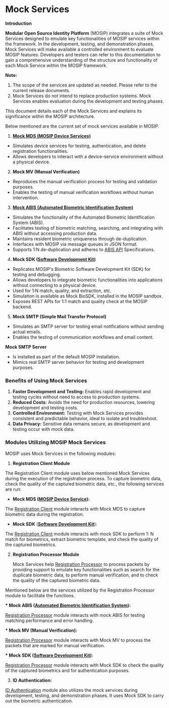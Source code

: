 # Mock Services

**Introduction**

**Modular Open Source Identity Platform** (MOSIP) integrates a suite of Mock Services designed to emulate key functionalities of MOSIP services within the framework. In the development, testing, and demonstration phases, Mock Services will make available a controlled environment to evaluate MOSIP features. Developers and testers can refer to this documentation to gain a comprehensive understanding of the structure and functionality of each Mock Service within the MOSIP framework.

**Note:**

1. The scope of the services are updated as needed. Please refer to the current release documents.
2. Mock Services do not intend to replace production systems. Mock Services enables evaluation during the development and testing phases.

This document details each of the Mock Services and explains its significance within the MOSIP architecture.

Below mentioned are the current set of mock services available in MOSIP.

1. [**Mock MDS (MOSIP Device Services)**](https://docs.mosip.io/1.1.5/biometrics/mosip-device-service-specification)

* Simulates device services for testing, authentication, and delete registration functionalities.
* Allows developers to interact with a device-service environment without a physical device.

2. **Mock MV (Manual Verification)**&#x20;

* Reproduces the manual verification process for testing and validation purposes.
* Enables the testing of manual verification workflows without human intervention.

3. [**Mock ABIS (Automated Biometric Identification System)**](https://docs.mosip.io/1.2.0/\~/changes/EDXkAXJ2BnUpKbwo76Y3/biometrics/abis)

* Simulates the functionality of the Automated Biometric Identification System (ABIS).
* Facilitates testing of biometric matching, searching, and integrating with ABIS without accessing production data.
* Maintains resident biometric uniqueness through de-duplication.
* Interfaces with MOSIP via message queues in JSON format.
* Supports 1:N de-duplication and adheres to [ABIS API](https://docs.mosip.io/1.2.0/\~/changes/EDXkAXJ2BnUpKbwo76Y3/biometrics/abis-api) Specifications.

4. **Mock SDK (**[**Software Development Kit**](https://docs.mosip.io/1.2.0/biometrics/biometric-sdk)**)**

* Replicates MOSIP's Biometric Software Development Kit (SDK) for testing and debugging.
* Allows developers to integrate biometric functionalities into applications without connecting to a physical device.
* Used for 1:N match, quality, and extraction, etc.
* Simulation is available as Mock BioSDK, installed in the MOSIP sandbox.
* Exposes REST APIs for 1:1 match and quality check at the MOSIP backend.

5. **Mock SMTP (Simple Mail Transfer Protocol)**

* Simulates an SMTP server for testing email notifications without sending actual emails.
* Enables the testing of communication workflows and email content.

**Mock SMTP Server**

* Is installed as part of the default MOSIP installation.
* Mimics real SMTP server behavior for testing and development purposes.

### Benefits of Using Mock Services <a href="#benefits-of-using-mock-services" id="benefits-of-using-mock-services"></a>

1. **Faster Development and Testing:** Enables rapid development and testing cycles without need to access to production systems.
2. **Reduced Costs:** Avoids the need for production resources, lowering development and testing costs.
3. **Controlled Environment:** Testing with Mock Services provides consistent and predictable behavior, ideal to isolate and troubleshoot.
4. **Data Privacy:** Sensitive data remains secure, as development and testing occur with mock data.

### **Modules Utilizing MOSIP Mock Services** <a href="#modules-utilizing-mosip-mock-services" id="modules-utilizing-mosip-mock-services"></a>

MOSIP uses Mock Services in the following modules:

1. **Registration Client Module**

The Registration Client module uses below mentioned Mock Services during the execution of the registration process. To capture biometric data, check the quality of the captured biometric data, etc., the following services are run:

* **Mock MDS (**[**MOSIP Device Service**](https://docs.mosip.io/1.1.5/biometrics/mosip-device-service-specification)**):**

The [Registration Client](https://docs.mosip.io/1.2.0/collab-getting-started-guide/collab-reg-client-setup-guide) module interacts with Mock MDS to capture biometric data during the registration.

* **Mock SDK** ([**Software Development Kit**](https://docs.mosip.io/1.2.0/biometrics/biometric-sdk)):

The [Registration Client](https://docs.mosip.io/1.2.0/collab-getting-started-guide/collab-reg-client-setup-guide) module interacts with mock SDK to perform 1: N match for biometrics, extract biometric template, and check the quality of the captured biometrics.

2.  **Registration Processor Module**

    Mock Services help [Registration Processor](https://docs.mosip.io/1.2.0/modules/registration-processor) to process packets by providing support to emulate key functionalities such as search for the duplicate biometric data, to perform manual verification, and to check the quality of the captured biometric data. &#x20;

Mentioned below are the services utilized by the Registration Processor module to facilitate the functions.

&#x20;       **\* Mock ABIS (**[**Automated Biometric Identification System**](https://docs.mosip.io/1.2.0/\~/changes/EDXkAXJ2BnUpKbwo76Y3/biometrics/abis)**):**

[Registration Processor](https://docs.mosip.io/1.2.0/modules/registration-processor) module interacts with mock ABIS for testing matching performance and error handling.

&#x20;       **\* Mock MV (Manual Verification):**

[Registration Processor](https://docs.mosip.io/1.2.0/modules/registration-processor) module interacts with Mock MV to process the packets that are marked for manual verification.

&#x20;       **\* Mock SDK (**[**Software Development Kit**](https://docs.mosip.io/1.2.0/biometrics/biometric-sdk)**):**

[Registration Processor](https://docs.mosip.io/1.2.0/modules/registration-processor) module interacts with Mock SDK to check the quality of the captured biometrics and for authentication purposes.

3. **ID Authentication:**

[ID Authentication](https://docs.mosip.io/1.2.0/integrations/e-signet/ida) module also utilizes the mock services during development, testing, and demonstration phases. It uses Mock SDK to carry out the biometric authentication.
